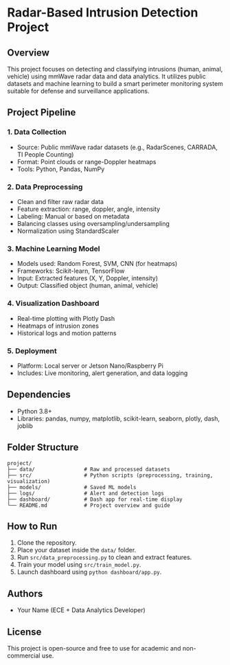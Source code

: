 
# Radar-Based Intrusion Detection Project

## Overview
This project focuses on detecting and classifying intrusions (human, animal, vehicle) using mmWave radar data and data analytics. It utilizes public datasets and machine learning to build a smart perimeter monitoring system suitable for defense and surveillance applications.

## Project Pipeline

### 1. Data Collection
- Source: Public mmWave radar datasets (e.g., RadarScenes, CARRADA, TI People Counting)
- Format: Point clouds or range-Doppler heatmaps
- Tools: Python, Pandas, NumPy

### 2. Data Preprocessing
- Clean and filter raw radar data
- Feature extraction: range, doppler, angle, intensity
- Labeling: Manual or based on metadata
- Balancing classes using oversampling/undersampling
- Normalization using StandardScaler

### 3. Machine Learning Model
- Models used: Random Forest, SVM, CNN (for heatmaps)
- Frameworks: Scikit-learn, TensorFlow
- Input: Extracted features (X, Y, Doppler, intensity)
- Output: Classified object (human, animal, vehicle)

### 4. Visualization Dashboard
- Real-time plotting with Plotly Dash
- Heatmaps of intrusion zones
- Historical logs and motion patterns

### 5. Deployment
- Platform: Local server or Jetson Nano/Raspberry Pi
- Includes: Live monitoring, alert generation, and data logging

## Dependencies
- Python 3.8+
- Libraries: pandas, numpy, matplotlib, scikit-learn, seaborn, plotly, dash, joblib

## Folder Structure
```
project/
├── data/                # Raw and processed datasets
├── src/                 # Python scripts (preprocessing, training, visualization)
├── models/              # Saved ML models
├── logs/                # Alert and detection logs
├── dashboard/           # Dash app for real-time display
└── README.md            # Project overview and guide
```

## How to Run
1. Clone the repository.
2. Place your dataset inside the `data/` folder.
3. Run `src/data_preprocessing.py` to clean and extract features.
4. Train your model using `src/train_model.py`.
5. Launch dashboard using `python dashboard/app.py`.

## Authors
- Your Name (ECE + Data Analytics Developer)

## License
This project is open-source and free to use for academic and non-commercial use.
